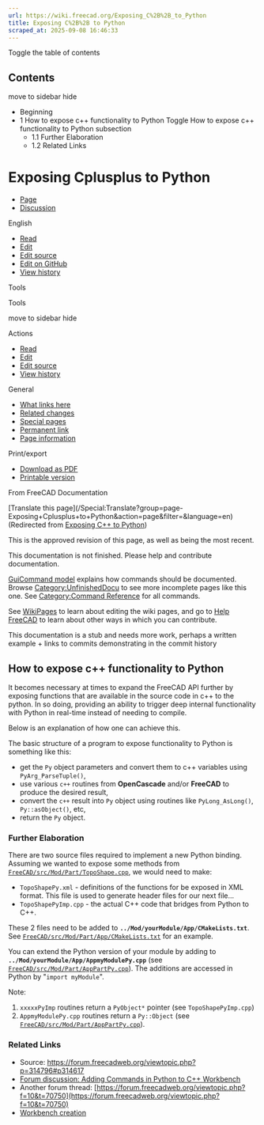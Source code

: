 ```yaml
---
url: https://wiki.freecad.org/Exposing_C%2B%2B_to_Python
title: Exposing C%2B%2B to Python
scraped_at: 2025-09-08 16:46:33
---
```


Toggle the table of contents

## Contents

move to sidebar hide

  * Beginning
  * 1 How to expose c++ functionality to Python Toggle How to expose c++ functionality to Python subsection
    * 1.1 Further Elaboration
    * 1.2 Related Links

# Exposing Cplusplus to Python

  * [Page](/Exposing_Cplusplus_to_Python "View the content page \[ctrl-option-c\]")
  * [Discussion](/index.php?title=Talk:Exposing_Cplusplus_to_Python&action=edit&redlink=1 "Discussion about the content page \(page does not exist\) \[ctrl-option-t\]")

English

  * [Read](/Exposing_Cplusplus_to_Python)
  * [Edit](/index.php?title=Exposing_Cplusplus_to_Python&veaction=edit "Edit this page \[ctrl-option-v\]")
  * [Edit source](/index.php?title=Exposing_Cplusplus_to_Python&action=edit "Edit the source code of this page \[ctrl-option-e\]")
  * [Edit on GitHub](https://github.com/Reqrefusion/FreeCAD-Documentation-Project/blob/main/wiki/Exposing_Cplusplus_to_Python.wikitext "Edit this page on GitHub")
  * [View history](/index.php?title=Exposing_Cplusplus_to_Python&action=history "Past revisions of this page \[ctrl-option-h\]")

Tools

Tools

move to sidebar hide

Actions

  * [Read](/Exposing_Cplusplus_to_Python)
  * [Edit](/index.php?title=Exposing_Cplusplus_to_Python&veaction=edit "Edit this page \[ctrl-option-v\]")
  * [Edit source](/index.php?title=Exposing_Cplusplus_to_Python&action=edit "Edit the source code of this page \[ctrl-option-e\]")
  * [View history](/index.php?title=Exposing_Cplusplus_to_Python&action=history)

General

  * [What links here](/Special:WhatLinksHere/Exposing_Cplusplus_to_Python "A list of all wiki pages that link here \[ctrl-option-j\]")
  * [Related changes](/Special:RecentChangesLinked/Exposing_Cplusplus_to_Python "Recent changes in pages linked from this page \[ctrl-option-k\]")
  * [Special pages](/Special:SpecialPages "A list of all special pages \[ctrl-option-q\]")
  * [Permanent link](https://wiki.freecad.org/index.php?title=Exposing_Cplusplus_to_Python&oldid=1188867 "Permanent link to this revision of this page")
  * [Page information](/index.php?title=Exposing_Cplusplus_to_Python&action=info "More information about this page")

Print/export

  * [Download as PDF](/index.php?title=Special:DownloadAsPdf&page=Exposing_Cplusplus_to_Python&action=show-download-screen)
  * [Printable version](javascript:print\(\); "Printable version of this page \[ctrl-option-p\]")

From FreeCAD Documentation

[Translate this page](/Special:Translate?group=page-
Exposing+Cplusplus+to+Python&action=page&filter=&language=en)(Redirected from
[Exposing C++ to
Python](/index.php?title=Exposing_C%2B%2B_to_Python&redirect=no "Exposing C++
to Python"))  
  
This is the approved revision of this page, as well as being the most recent.

This documentation is not finished. Please help and contribute documentation.

[GuiCommand model](/GuiCommand_model "GuiCommand model") explains how commands
should be documented. Browse
[Category:UnfinishedDocu](/Category:UnfinishedDocu "Category:UnfinishedDocu")
to see more incomplete pages like this one. See [Category:Command
Reference](/Category:Command_Reference "Category:Command Reference") for all
commands.

See [WikiPages](/WikiPages "WikiPages") to learn about editing the wiki pages,
and go to [Help FreeCAD](/Help_FreeCAD "Help FreeCAD") to learn about other
ways in which you can contribute.

This documentation is a stub and needs more work, perhaps a written example +
links to commits demonstrating in the commit history

## How to expose c++ functionality to Python

It becomes necessary at times to expand the FreeCAD API further by exposing
functions that are available in the source code in c++ to the python. In so
doing, providing an ability to trigger deep internal functionality with Python
in real-time instead of needing to compile.

Below is an explanation of how one can achieve this.

The basic structure of a program to expose functionality to Python is
something like this:

  * get the `Py` object parameters and convert them to c++ variables using `PyArg_ParseTuple()`,
  * use various `c++` routines from **OpenCascade** and/or **FreeCAD** to produce the desired result,
  * convert the `c++` result into `Py` object using routines like `PyLong_AsLong()`, `Py::asObject()`, etc,
  * return the `Py` object.

### Further Elaboration

There are two source files required to implement a new Python binding.
Assuming we wanted to expose some methods from
[`FreeCAD/src/Mod/Part/TopoShape.cpp`](https://github.com/FreeCAD/FreeCAD/blob/master/src/Mod/Part/TopoShape.cpp),
we would need to make:

  * `TopoShapePy.xml` \- definitions of the functions for be exposed in XML format. This file is used to generate header files for our next file...
  * `TopoShapePyImp.cpp` \- the actual C++ code that bridges from Python to C++.

These 2 files need to be added to **`../Mod/yourModule/App/CMakeLists.txt`**.
See
[`FreeCAD/src/Mod/Part/App/CMakeLists.txt`](https://github.com/FreeCAD/FreeCAD/blob/master/src/Mod/Part/App/AppPartPy.cpp)
for an example.

You can extend the Python version of your module by adding to
**`../Mod/yourModule/App/AppmyModulePy.cpp`** (see
[`FreeCAD/src/Mod/Part/AppPartPy.cpp`](https://github.com/FreeCAD/FreeCAD/blob/master/src/Mod/Part/App/AppPartPy.cpp)).
The additions are accessed in Python by "`import myModule`".

Note:

  1. `xxxxxPyImp` routines return a `PyObject*` pointer (see `TopoShapePyImp.cpp`)
  2. `AppmyModulePy.cpp` routines return a `Py::Object` (see [`FreeCAD/src/Mod/Part/AppPartPy.cpp`](https://github.com/FreeCAD/FreeCAD/blob/master/src/Mod/Part/App/AppPartPy.cpp)).

### Related Links

  * Source: <https://forum.freecadweb.org/viewtopic.php?p=314796#p314617>
  * [Forum discussion: Adding Commands in Python to C++ Workbench](https://forum.freecadweb.org/viewtopic.php?p=560639#p560639)
  * Another forum thread: [https://forum.freecadweb.org/viewtopic.php?f=10&t=70750](https://forum.freecadweb.org/viewtopic.php?f=10&t=70750)
  * [Workbench creation](/Workbench_creation "Workbench creation")

